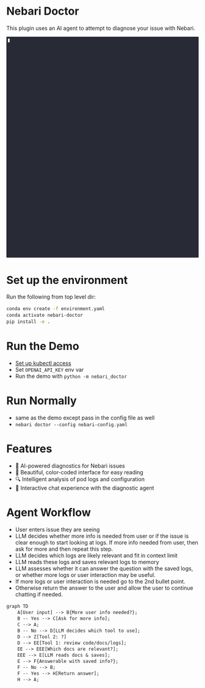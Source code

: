 #  Nebari Doctor

This plugin uses an AI agent to attempt to diagnose your issue with Nebari.

![Nebari Doctor Demo](./demo.gif)

# Set up the environment
Run the following from top level dir:
```bash
conda env create -f environment.yaml
conda activate nebari-doctor
pip install -e .
```

# Run the Demo
- [Set up kubectl access](https://www.nebari.dev/docs/how-tos/debug-nebari/#generating-the-kubeconfig)
- Set `OPENAI_API_KEY` env var
- Run the demo with `python -m nebari_doctor`

# Run Normally
- same as the demo except pass in the config file as well
- `nebari doctor --config nebari-config.yaml`

# Features
- 🤖 AI-powered diagnostics for Nebari issues
- 🎨 Beautiful, color-coded interface for easy reading
- 🔍 Intelligent analysis of pod logs and configuration
- 💬 Interactive chat experience with the diagnostic agent

# Agent Workflow
- User enters issue they are seeing
- LLM decides whether more info is needed from user or if the issue is clear enough to start looking at logs.  If more info needed from user, then ask for more and then repeat this step.
- LLM decides which logs are likely relevant and fit in context limit
- LLM reads these logs and saves relevant logs to memory
- LLM assesses whether it can answer the question with the saved logs, or whether more logs or user interaction may be useful.
- If more logs or user interaction is needed go to the 2nd bullet point.
- Otherwise return the answer to the user and allow the user to continue chatting if needed.

```mermaid
graph TD
    A[User input] --> B{More user info needed?};
    B -- Yes --> C[Ask for more info];
    C --> A;
    B -- No --> D[LLM decides which tool to use];
    D --> Z[Tool 2: ?]
    D --> EE[Tool 1: review code/docs/logs];
    EE --> EEE[Which docs are relevant?];
    EEE --> E[LLM reads docs & saves];
    E --> F{Answerable with saved info?};
    F -- No --> B;
    F -- Yes --> H[Return answer];
    H --> A;
```
